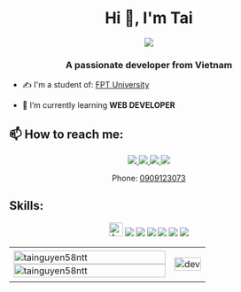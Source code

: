 <h1 align="center">Hi 👋, I'm Tai</h1>
<p align="center"><img src="https://img.icons8.com/color/48/000000/vietnam-circular.png"/></p>
<h3 align="center">A passionate developer from Vietnam </h3>


- ✍ I'm a student of: [FPT University](https://hcmuni.fpt.edu.vn/) 

- 🌱 I’m currently learning **WEB DEVELOPER**


## 📫 How to reach me:



<p align="center">

  <a href="https://www.facebook.com/" alt="Facebook">
    <img src="https://img.icons8.com/fluent/48/000000/facebook-new.png" target="_blank" />
  </a> 
  <a href="https://www.instagram.com/_58tn/" alt="Instagram">
  <img src="https://img.icons8.com/color/48/000000/instagram-new--v1.png"/>
  </a> 
  <a href="mailto:tainguyen58ntt@gmail.com" alt="Email" title="Personal Email">
    <img src="https://img.icons8.com/fluent/48/000000/mailing.png"/>
  </a>
  <a href="mailto:taintse150307@fpt.edu.vn" alt="Email" title="School Email">
    <img src="https://img.icons8.com/fluent/48/000000/mailing.png"/>
  </a>
<p align="center">Phone: <a href="#">0909123073</a></p>
</p>

## Skills:
<p align="center">
  <span><a target="_blank" rel="noopener noreferrer nofollow" href="https://camo.githubusercontent.com/ae2e5c817db09faf0830439546400da465dd9dba05bb75c6186499902267f66e/68747470733a2f2f696d672e736869656c64732e696f2f62616467652f4e65746265616e2d3238324333343f6c6f676f3d417061636865204e65744265616e7320494445266c6f676f436f6c6f723d726564"><img src="https://camo.githubusercontent.com/ae2e5c817db09faf0830439546400da465dd9dba05bb75c6186499902267f66e/68747470733a2f2f696d672e736869656c64732e696f2f62616467652f4e65746265616e2d3238324333343f6c6f676f3d417061636865204e65744265616e7320494445266c6f676f436f6c6f723d726564" alt="ApacheNetbean logo" title="JavaScript" height="25" data-canonical-src="https://img.shields.io/badge/Netbean-282C34?logo=Apache NetBeans IDE&amp;logoColor=red" style="max-width: 100%;"></a></span>
  <img src="https://www.flaticon.com/free-icons/sql-server"/>
  <img src="https://img.icons8.com/ios-filled/50/000000/cs.png"/>
  <img src="https://img.icons8.com/ios-filled/50/000000/cs.png"/>
  <img src="https://img.icons8.com/sf-ultralight-filled/25/000000/github.png"/>
  <img src="https://img.icons8.com/color/48/000000/visual-studio-code-2019.png"/>
  <img src="https://img.icons8.com/color/48/000000/visual-studio-2019.png"/>
</p>

<table style="width:100%;">
  <tr>
    <td>
      <img src="https://github-readme-stats.vercel.app/api/top-langs/?username=tainguyen58ntt&bg_color=FFFFFF00&text_color=179fa3&layout=compact&hide=CSS&langs_count=10&custom_title=Top%20ngôn%20ngữ%20được%20dùng" alt="tainguyen58ntt" width="100%"/>
      <img src="https://github-readme-stats.vercel.app/api?username=tainguyen58ntt&bg_color=FFFFFF00&text_color=179fa3&show_icons=true&count_private=true&include_all_commits=true&custom_title=Hoạt%20động%20trên%20Github" alt="tainguyen58ntt" width="100%"/>
    </td>
    <td>
      <p align="center"> 
        <img src="https://cdn.dribbble.com/users/1059583/screenshots/4171367/coding-freak.gif" alt="dev" width="100%"/>
      </p>
    </td>
  </tr>
</table>


